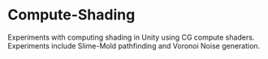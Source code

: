 # Compute-Shading
Experiments with computing shading in Unity using CG compute shaders. Experiments include Slime-Mold pathfinding and Voronoi Noise generation.
